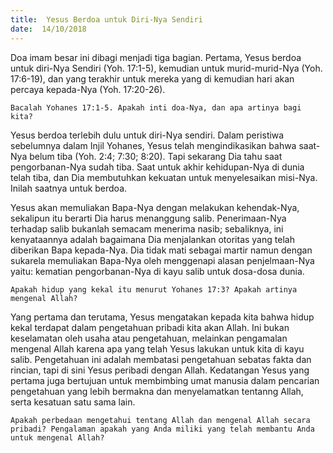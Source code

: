 ```yaml
---
title:  Yesus Berdoa untuk Diri-Nya Sendiri
date:  14/10/2018
---
```


Doa imam besar ini dibagi menjadi tiga bagian. Pertama, Yesus berdoa untuk diri-Nya Sendiri (Yoh. 17:1-5), kemudian untuk murid-murid-Nya (Yoh. 17:6-19), dan yang terakhir untuk mereka yang di kemudian hari akan percaya kepada-Nya (Yoh. 17:20-26).

`Bacalah Yohanes 17:1-5. Apakah inti doa-Nya, dan apa artinya bagi kita?`

Yesus berdoa terlebih dulu untuk diri-Nya sendiri. Dalam peristiwa sebelumnya dalam Injil Yohanes, Yesus telah mengindikasikan bahwa saat-Nya belum tiba (Yoh. 2:4; 7:30; 8:20). Tapi sekarang Dia tahu saat pengorbanan-Nya sudah tiba. Saat untuk akhir kehidupan-Nya di dunia telah tiba, dan Dia membutuhkan kekuatan untuk menyelesaikan misi-Nya. Inilah saatnya untuk berdoa.

Yesus akan memuliakan Bapa-Nya dengan melakukan kehendak-Nya, sekalipun itu berarti Dia harus menanggung salib. Penerimaan-Nya terhadap salib bukanlah semacam menerima nasib; sebaliknya, ini kenyataannya adalah bagaimana Dia menjalankan otoritas yang telah diberikan Bapa kepada-Nya. Dia tidak mati sebagai martir namun dengan sukarela memuliakan Bapa-Nya oleh menggenapi alasan penjelmaan-Nya yaitu: kematian pengorbanan-Nya di kayu salib untuk dosa-dosa dunia.

`Apakah hidup yang kekal itu menurut Yohanes 17:3? Apakah artinya mengenal Allah?`

Yang pertama dan terutama, Yesus mengatakan kepada kita bahwa hidup kekal terdapat dalam pengetahuan pribadi kita akan Allah. Ini bukan keselamatan oleh usaha atau pengetahuan, melainkan pengamalan mengenal Allah karena apa yang telah Yesus lakukan untuk kita di kayu salib. Pengetahuan ini adalah membatasi pengetahuan sebatas fakta dan rincian, tapi di sini Yesus peribadi dengan Allah. Kedatangan Yesus yang pertama juga bertujuan untuk membimbing umat manusia dalam pencarian pengetahuan yang lebih bermakna dan menyelamatkan tentanng Allah, serta kesatuan satu sama lain.

`Apakah perbedaan mengetahui tentang Allah dan mengenal Allah secara pribadi? Pengalaman apakah yang Anda miliki yang telah membantu Anda untuk mengenal Allah?`